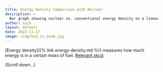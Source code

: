 ```yaml
---
title: Energy Density Comparison with Nuclear
description: >
  Bar graph showing nuclear vs. conventional energy density on a linear axis ;)
author: nick
layout: default
date: 2022-11-17
image: /img/kid_in_atom.jpg
---
```


<div class="row">
<div class="col-12" markdown="1">

[Energy density]({% link energy-density.md %}) measures how much energy is in a certain mass of fuel. [Relevant xkcd](https://xkcd.com/1162/).

(Scroll down...)

</div>
</div>

<div class="row">

<div class="col-md-12" style="min-height: 8060040px" id="plot">

</div>
</div>

<div class="row">
<div class="col-12" markdown="1">

Learn more about [breeder reactors here]({% link recycling.md %}).

<hr/>

</div>
</div>

<script src="https://cdn.jsdelivr.net/npm/@svgdotjs/svg.js@3.0/dist/svg.min.js"></script>

<script>
// max height allowable is around 33 million, sadly, so we can't do a pixel per MJ
// https://stackoverflow.com/questions/16637530/whats-the-maximum-pixel-value-of-css-width-and-height-properties
let divisor = 10;
labelHeight = 40;
let height = 80600000/divisor;

let data= [
  {label: "Uranium \n(breeder)", val: 80.6e6},
  {label: "Thorium \n(breeder)", val: 79.4e6}, 
  {label: "Uranium \n(non-breeder)", val: 80.3e6/60},
  {label: "Nat Gas", val: 53.3},
  {label: "Lithium", val:43.0},
  {label: "Coal", val: 30.0},
];

var draw = SVG().addTo('#plot').size('100%', '100%');

var pattern = draw.pattern(10, 10, function(add) {
  add.rect(10,10).fill('firebrick')
  add.rect(5,5)
  add.rect(5,5).move(5,5)
});


data.forEach((val, index, array) => {
  var rect = draw.rect(100, val.val/divisor).attr({ fill: pattern }).move(110*index, (height-val.val/divisor));
  var back = draw.rect(100, labelHeight).attr({fill: "white"}).move(110*index, (height))
  var text = draw.text(val.label).font({
  size: 12,
  family: 'Menlo, sans-serif',
  anchor: 'middle',
  fill: '#000'
}).move(110*index, height)
})

let numBars = 500;
for (let i = 0; i < numBars; i++) {
    let y = i*height/numBars
    line = draw.line(0, 0, 500, 0).stroke({ width: 1, color: "#111" }).move(0,y)
    var text = draw.text(String((divisor*(height-i*height/numBars)/1e6).toFixed(1))+"M MJ/kg").font({
      size: 12,
      family: 'Menlo, sans-serif',
      anchor: 'middle',
      fill: '#000'
    }).move(110*3, y)
}


</script>
